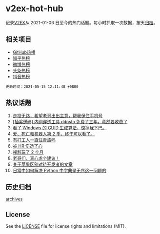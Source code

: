 # v2ex-hot-hub

 记录[V2EX](https://www.v2ex.com/)从 2021-01-06 日至今的热门话题。每小时抓取一次数据，按天[归档](archives)。
 
 ## 相关项目

- [GitHub热榜](https://github.com/snaildev/github-hot-hub)
- [知乎热榜](https://github.com/snaildev/zhihu-hot-hub)
- [微博热榜](https://github.com/snaildev/weibo-hot-hub)
- [头条热榜](https://github.com/snaildev/toutiao-hot-hub)
- [抖音热榜](https://github.com/snaildev/douyin-hot-hub)


 `更新时间：2021-05-15 12:11:48 +0800`

## 热议话题

1. [走投无路，希望老哥出出主意，帮我保住手机号](https://www.v2ex.com/t/776991)
1. [[抽奖送码] 内网穿透工具 ddnsto 免费了三年，竟然要收费了](https://www.v2ex.com/t/776964)
1. [看了 Windows 的 GUID 生成算法，惊掉我下巴。](https://www.v2ex.com/t/776972)
1. [爱、死亡和机器人第 2 季，终于可以看了。](https://www.v2ex.com/t/776973)
1. [有打工人一直住青旅吗](https://www.v2ex.com/t/776925)
1. [被 HR 伤透了心](https://www.v2ex.com/t/776906)
1. [裸辞玩了 2 个月](https://www.v2ex.com/t/776907)
1. [老哥们，真心求个建议！](https://www.v2ex.com/t/777011)
1. [关于苹果区别对待开发者的文章](https://www.v2ex.com/t/776920)
1. [日常中如何解决 Python 中字典是无序这一问题的](https://www.v2ex.com/t/776937)

## 历史归档

[archives](archives)

## License

See the [LICENSE](LICENSE) file for license rights and limitations (MIT).
